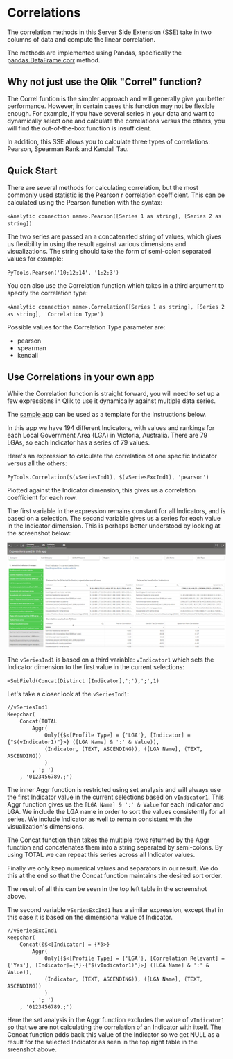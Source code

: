 # Correlations

The correlation methods in this Server Side Extension (SSE) take in two columns of data and compute the linear correlation. 

The methods are implemented using Pandas, specifically the [pandas.DataFrame.corr](https://pandas.pydata.org/pandas-docs/stable/generated/pandas.DataFrame.corr.html) method.

## Why not just use the Qlik "Correl" function?

The Correl funtion is the simpler approach and will generally give you better performance. However, in certain cases this function may not be flexible enough. For example, if you have several series in your data and want to dynamically select one and calculate the correlations versus the others, you will find the out-of-the-box function is insufficient.

In addition, this SSE allows you to calculate three types of correlations: Pearson, Spearman Rank and Kendall Tau. 

## Quick Start

There are several methods for calculating correlation, but the most commonly used statistic is the Pearson r correlation coefficient. This can be calculated using the Pearson function with the syntax:

`<Analytic connection name>.Pearson([Series 1 as string], [Series 2 as string])`

The two series are passed an a concatenated string of values, which gives us flexibility in using the result against various dimensions and visualizations. The string should take the form of semi-colon separated values for example:

`PyTools.Pearson('10;12;14', '1;2;3')`

You can also use the Correlation function which takes in a third argument to specify the correlation type:

`<Analytic connection name>.Correlation([Series 1 as string], [Series 2 as string], 'Correlation Type')`

Possible values for the Correlation Type parameter are: 
- pearson
- spearman
- kendall

## Use Correlations in your own app

While the Correlation function is straight forward, you will need to set up a few expressions in Qlik to use it dynamically against multiple data series.

The [sample app](Sample_App_Correlations.qvf) can be used as a template for the instructions below.

In this app we have 194 different Indicators, with values and rankings for each Local Government Area (LGA) in Victoria, Australia. There are 79 LGAs, so each Indicator has a series of 79 values. 

Here's an expression to calculate the correlation of one specific Indicator versus all the others:

`PyTools.Correlation($(vSeriesInd1), $(vSeriesExcInd1), 'pearson')`

Plotted against the Indicator dimension, this gives us a correlation coefficient for each row.

The first variable in the expression remains constant for all Indicators, and is based on a selection. The second variable gives us a series for each value in the Indicator dimension. This is perhaps better understood by looking at the screenshot below:

![Steps to get to the correlation](images/Correlations-01.png)

The `vSeriesInd1` is based on a third variable: `vIndicator1` which sets the Indicator dimension to the first value in the current selections:

`=SubField(Concat(Distinct [Indicator],';'),';',1)`

Let's take a closer look at the `vSeriesInd1`:

```
//vSeriesInd1
Keepchar(
	Concat(TOTAL
        Aggr(
            Only({$<[Profile Type] = {'LGA'}, [Indicator] = {"$(vIndicator1)"}>} ([LGA Name] & ':' & Value)), 
            (Indicator, (TEXT, ASCENDING)), ([LGA Name], (TEXT, ASCENDING))
            ) 
        , '; ')
	, '0123456789.;')
```

The inner Aggr function is restricted using set analysis and will always use the first Indicator value in the current selections based on `vIndicator1`. This Aggr function gives us the `[LGA Name] & ':' & Value` for each Indicator and LGA. We include the LGA name in order to sort the values consistently for all series. We include Indicator as well to remain consistent with the visualization's dimensions.

The Concat function then takes the multiple rows returned by the Aggr function and concatenates them into a string separated by semi-colons. By using TOTAL we can repeat this series across all Indicator values.

Finally we only keep numerical values and separators in our result. We do this at the end so that the Concat function maintains the desired sort order.

The result of all this can be seen in the top left table in the screenshot above.

The second variable `vSeriesExcInd1` has a similar expression, except that in this case it is based on the dimensional value of Indicator. 

```
//vSeriesExcInd1
Keepchar(
	Concat({$<[Indicator] = {*}>}
        Aggr(
            Only({$<[Profile Type] = {'LGA'}, [Correlation Relevant] = {'Yes'}, [Indicator]={*}-{"$(vIndicator1)"}>} ([LGA Name] & ':' & Value)), 
            (Indicator, (TEXT, ASCENDING)), ([LGA Name], (TEXT, ASCENDING))
            ) 
        , '; ')
    , '0123456789.;')
```

Here the set analysis in the Aggr function excludes the value of `vIndicator1` so that we are not calculating the correlation of an Indicator with itself. The Concat function adds back this value of the Indicator so we get NULL as a result for the selected Indicator as seen in the top right table in the sreenshot above.

